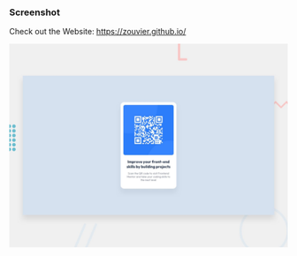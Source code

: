 
### Screenshot
Check out the Website: https://zouvier.github.io/


![Design](./design/desktop-preview.jpg)
